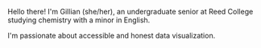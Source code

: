 Hello there! I'm Gillian (she/her), an undergraduate senior at Reed College studying chemistry with a minor in English.

I'm passionate about accessible and honest data visualization.
